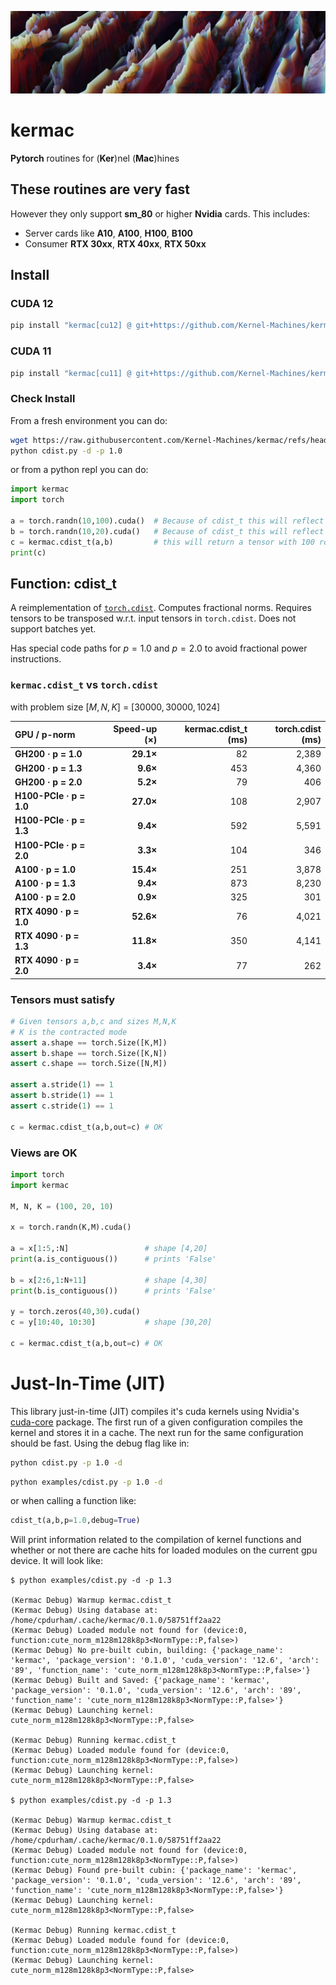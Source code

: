 ![function](media/frame179_2min_crop.jpg)
# kermac
**Pytorch** routines for (**Ker**)nel (**Mac**)hines


## These routines are very fast

However they only support **sm_80** or higher **Nvidia** cards. This includes:
* Server cards like **A10**, **A100**, **H100**, **B100**
* Consumer **RTX 30xx**, **RTX 40xx**, **RTX 50xx**

## Install

### CUDA 12
``` bash
pip install "kermac[cu12] @ git+https://github.com/Kernel-Machines/kermac"
```

### CUDA 11
``` bash
pip install "kermac[cu11] @ git+https://github.com/Kernel-Machines/kermac"
```

### Check Install
From a fresh environment you can do:
``` bash
wget https://raw.githubusercontent.com/Kernel-Machines/kermac/refs/heads/master/examples/cdist.py
python cdist.py -d -p 1.0
```
or from a python repl you can do:
``` python
import kermac
import torch

a = torch.randn(10,100).cuda()  # Because of cdist_t this will reflect a tensor with 100 rows and 10 columns
b = torch.randn(10,20).cuda()   # Because of cdist_t this will reflect a tensor with 20 rows and 10 columns
c = kermac.cdist_t(a,b)         # this will return a tensor with 100 rows and 20 columns shaped like (20,100)
print(c)
```

## Function: cdist_t
A reimplementation of [`torch.cdist`](https://docs.pytorch.org/docs/stable/generated/torch.cdist.html). Computes fractional norms. Requires tensors to be transposed w.r.t. input tensors in `torch.cdist`. Does not support batches yet.

Has special code paths for $p=1.0$ and $p=2.0$ to avoid fractional power instructions.
### `kermac.cdist_t` vs `torch.cdist`
with problem size $[M,N,K]$ = $[30000,30000,1024]$

| GPU / p-norm | Speed-up (×) | kermac.cdist_t (ms) | torch.cdist (ms) |
|:-------------|-------------:|--------------------:|-----------------:|
| **GH200 · p = 1.0**      | **29.1×** | 82  | 2,389 |
| **GH200 · p = 1.3**      | **9.6×**  | 453 | 4,360 |
| **GH200 · p = 2.0**      | **5.2×**  | 79  | 406  |
| **H100-PCIe · p = 1.0**  | **27.0×** | 108 | 2,907 |
| **H100-PCIe · p = 1.3**  | **9.4×**  | 592 | 5,591 |
| **H100-PCIe · p = 2.0**  | **3.3×**  | 104 | 346  |
| **A100 · p = 1.0**       | **15.4×** | 251 | 3,878 |
| **A100 · p = 1.3**       | **9.4×**  | 873 | 8,230 |
| **A100 · p = 2.0**       | **0.9×**  | 325 | 301  |
| **RTX 4090 · p = 1.0**   | **52.6×** | 76  | 4,021 |
| **RTX 4090 · p = 1.3**   | **11.8×** | 350 | 4,141 |
| **RTX 4090 · p = 2.0**   | **3.4×**  | 77  | 262  |
### Tensors must satisfy
``` python
# Given tensors a,b,c and sizes M,N,K
# K is the contracted mode
assert a.shape == torch.Size([K,M])
assert b.shape == torch.Size([K,N])
assert c.shape == torch.Size([N,M])

assert a.stride(1) == 1
assert b.stride(1) == 1
assert c.stride(1) == 1

c = kermac.cdist_t(a,b,out=c) # OK
```
### Views are OK
```python
import torch
import kermac

M, N, K = (100, 20, 10)

x = torch.randn(K,M).cuda()

a = x[1:5,:N]                 # shape [4,20]
print(a.is_contiguous())      # prints 'False'

b = x[2:6,1:N+11]             # shape [4,30]
print(b.is_contiguous())      # prints 'False'

y = torch.zeros(40,30).cuda()
c = y[10:40, 10:30]           # shape [30,20]

c = kermac.cdist_t(a,b,out=c) # OK
```
# Just-In-Time (JIT)
This library just-in-time (JIT) compiles it's cuda kernels using Nvidia's [cuda-core](https://nvidia.github.io/cuda-python/cuda-core/latest/) package. The first run of a given configuration compiles the kernel and stores it in a cache. The next run for the same configuration should be fast. Using the debug flag like in:
``` bash
python cdist.py -p 1.0 -d
```
``` bash
python examples/cdist.py -p 1.0 -d
```
or when calling a function like:
``` python
cdist_t(a,b,p=1.0,debug=True)
```
Will print information related to the compilation of kernel functions and whether or not there are cache hits for loaded modules on the current gpu device. It will look like:
```
$ python examples/cdist.py -d -p 1.3 

(Kermac Debug) Warmup kermac.cdist_t
(Kermac Debug) Using database at: /home/cpdurham/.cache/kermac/0.1.0/58751ff2aa22
(Kermac Debug) Loaded module not found for (device:0, function:cute_norm_m128m128k8p3<NormType::P,false>)
(Kermac Debug) No pre-built cubin, building: {'package_name': 'kermac', 'package_version': '0.1.0', 'cuda_version': '12.6', 'arch': '89', 'function_name': 'cute_norm_m128m128k8p3<NormType::P,false>'}
(Kermac Debug) Built and Saved: {'package_name': 'kermac', 'package_version': '0.1.0', 'cuda_version': '12.6', 'arch': '89', 'function_name': 'cute_norm_m128m128k8p3<NormType::P,false>'}
(Kermac Debug) Launching kernel: cute_norm_m128m128k8p3<NormType::P,false>

(Kermac Debug) Running kermac.cdist_t
(Kermac Debug) Loaded module found for (device:0, function:cute_norm_m128m128k8p3<NormType::P,false>)
(Kermac Debug) Launching kernel: cute_norm_m128m128k8p3<NormType::P,false>

$ python examples/cdist.py -d -p 1.3

(Kermac Debug) Warmup kermac.cdist_t
(Kermac Debug) Using database at: /home/cpdurham/.cache/kermac/0.1.0/58751ff2aa22
(Kermac Debug) Loaded module not found for (device:0, function:cute_norm_m128m128k8p3<NormType::P,false>)
(Kermac Debug) Found pre-built cubin: {'package_name': 'kermac', 'package_version': '0.1.0', 'cuda_version': '12.6', 'arch': '89', 'function_name': 'cute_norm_m128m128k8p3<NormType::P,false>'}
(Kermac Debug) Launching kernel: cute_norm_m128m128k8p3<NormType::P,false>

(Kermac Debug) Running kermac.cdist_t
(Kermac Debug) Loaded module found for (device:0, function:cute_norm_m128m128k8p3<NormType::P,false>)
(Kermac Debug) Launching kernel: cute_norm_m128m128k8p3<NormType::P,false>
```

<!-- ### GH200
```
Running p-norm=1.0 with size (30000,1024) by (30000,1024)
        kermac.cdist_t  82.073 ms
        torch.cdist     2388.529 ms
Running p-norm=1.3 with size (30000,1024) by (30000,1024)
        kermac.cdist_t  453.440 ms
        torch.cdist     4360.252 ms
Running p-norm=2.0 with size (30000,1024) by (30000,1024)
        kermac.cdist_t  78.744 ms
        torch.cdist     405.845 ms
```
### H100 - PCIe
```
Running p-norm=1.0 with size (30000,1024) by (30000,1024)
        kermac.cdist_t  107.582 ms
        torch.cdist     2906.757 ms
Running p-norm=1.3 with size (30000,1024) by (30000,1024)
        kermac.cdist_t  592.267 ms
        torch.cdist     5591.462 ms
Running p-norm=2.0 with size (30000,1024) by (30000,1024)
        kermac.cdist_t  103.502 ms
        torch.cdist     346.187 ms
```
### A100
A100s have low simt but high tensor core. p=2.0 uses tensor cores in that special case.
```
Running p-norm=1.0 with size (30000,1024) by (30000,1024)
        kermac.cdist_t  250.978 ms
        torch.cdist     3877.834 ms
Running p-norm=1.3 with size (30000,1024) by (30000,1024)
        kermac.cdist_t  872.534 ms
        torch.cdist     8229.695 ms
Running p-norm=2.0 with size (30000,1024) by (30000,1024)
        kermac.cdist_t  325.448 ms
        torch.cdist     301.412 ms
```
### RTX 4090
```
Running p-norm=1.0 with size (30000,1024) by (30000,1024)
        kermac.cdist_t  76.474 ms
        torch.cdist     4020.806 ms
Running p-norm=1.3 with size (30000,1024) by (30000,1024)
        kermac.cdist_t  350.319 ms
        torch.cdist     4140.799 ms
Running p-norm=2.0 with size (30000,1024) by (30000,1024)
        kermac.cdist_t  77.172 ms
        torch.cdist     261.975 ms
``` -->

<!-- ### Tensor Alignment
``` python
import torch

# Aligned tensors can give a performance boost here

alignment_requirement_elements = 4 # 4 Floats
alignment_requirement_bytes = alignment_requirement_elements * 8 # 32 bytes

a = torch.randn(10,100).cuda()
# Check if tensor starts on a multiple of 4 elements
assert(a.data_ptr() % alignment_requirement_bytes == 0)         # Pass, PyTorch tensors are aligned by default
# Check if the tensor stride is a multiple of 4 elements
# It's ok for the shape in dim 0 to not be a multiple of 4 elements
assert(a.stride(0) % alignment_requirement_elements == 0)       # Pass, stride(0) is 100

# view of a in dim 0
a_view = a[:,4:] # [10,96], starting 4 elements over.
assert(a_view.data_ptr() % alignment_requirement_bytes == 0)    # Pass, a_view starts 4 elements shifted over
assert(a_view.stride(0) % alignment_requirement_elements == 0)  # Pass, a.stride(0) equals a_view.stride(0)

# view of a in dim 1 and dim 0
a_view = a[1:3,4:] # [2,96], starting 4 elements over still
assert(a_view.data_ptr() % alignment_requirement_bytes == 0)    # Pass, views in dim(1) don't affect starting pointer
assert(a_view.stride(0) % alignment_requirement_elements == 0)  # Pass, views in dim(1) don't affect stride(0)

a_view = a[:,1:97] # [10,96], starting 1 element over
assert(a_view.data_ptr() % alignment_requirement_bytes == 0)    # Fail, a_view starts 1 element over
assert(a_view.stride(0) % alignment_requirement_elements == 0)  # Pass, a.stride(0) == a_view.stride(0)

a = torch.randn(10,97).cuda()
assert(a.data_ptr() % alignment_requirement_bytes == 0)         # Pass
assert(a.stride(0) % alignment_requirement_elements == 0)       # Fail, stride(0) is 97, not divisible by 4

``` -->
